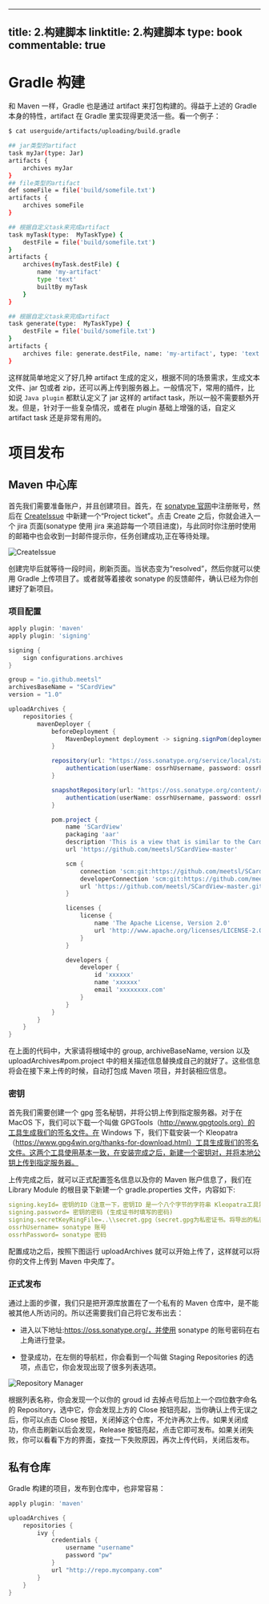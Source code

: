 
---
title: 2.构建脚本
linktitle: 2.构建脚本
type: book
commentable: true
---

# Gradle 构建

和 Maven 一样，Gradle 也是通过 artifact 来打包构建的。得益于上述的 Gradle 本身的特性，artifact 在 Gradle 里实现得更灵活一些。看一个例子：

```sh
$ cat userguide/artifacts/uploading/build.gradle

## jar类型的artifact
task myJar(type: Jar)
artifacts {
    archives myJar
}
## file类型的artifact
def someFile = file('build/somefile.txt')
artifacts {
    archives someFile
}

## 根据自定义task来完成artifact
task myTask(type:  MyTaskType) {
    destFile = file('build/somefile.txt')
}
artifacts {
    archives(myTask.destFile) {
        name 'my-artifact'
        type 'text'
        builtBy myTask
    }
}

## 根据自定义task来完成artifact
task generate(type:  MyTaskType) {
    destFile = file('build/somefile.txt')
}
artifacts {
    archives file: generate.destFile, name: 'my-artifact', type: 'text', builtBy: generate
}
```

这样就简单地定义了好几种 artifact 生成的定义，根据不同的场景需求，生成文本文件、jar 包或者 zip，还可以再上传到服务器上。一般情况下，常用的插件，比如说 `Java plugin` 都默认定义了 jar 这样的 artifact task，所以一般不需要额外开发。但是，针对于一些复杂情况，或者在 plugin 基础上增强的话，自定义 artifact task 还是非常有用的。

# 项目发布

## Maven 中心库

首先我们需要准备账户，并且创建项目。首先，在 [sonatype 官网](https://issues.sonatype.org/)中注册账号，然后在 [CreateIssue](https://issues.sonatype.org/secure/CreateIssue.jspa?issuetype=21&pid=10134) 中新建一个“Project ticket”。点击 Create 之后，你就会进入一个 jira 页面(sonatype 使用 jira 来追踪每一个项目进度)，与此同时你注册时使用的邮箱中也会收到一封邮件提示你，任务创建成功,正在等待处理。

![CreateIssue](https://s2.ax1x.com/2019/12/21/QjDPI0.md.png)

创建完毕后就等待一段时间，刷新页面。当状态变为“resolved”，然后你就可以使用 Gradle 上传项目了。或者就等着接收 sonatype 的反馈邮件，确认已经为你创建好了新项目。

### 项目配置

```groovy
apply plugin: 'maven'
apply plugin: 'signing'

signing {
    sign configurations.archives
}

group = "io.github.meetsl"
archivesBaseName = "SCardView"
version = "1.0"

uploadArchives {
    repositories {
        mavenDeployer {
            beforeDeployment {
                MavenDeployment deployment -> signing.signPom(deployment)
            }

            repository(url: "https://oss.sonatype.org/service/local/staging/deploy/maven2/") {
                authentication(userName: ossrhUsername, password: ossrhPassword)
            }

            snapshotRepository(url: "https://oss.sonatype.org/content/repositories/snapshots/") {
                authentication(userName: ossrhUsername, password: ossrhPassword)
            }

            pom.project {
                name 'SCardView'
                packaging 'aar'
                description 'This is a view that is similar to the CardView of google，but it can change the position of shadow and the shadow color of it . '
                url 'https://github.com/meetsl/SCardView-master'

                scm {
                    connection 'scm:git:https://github.com/meetsl/SCardView-master.git'
                    developerConnection 'scm:git:https://github.com/meetsl/SCardView-master.git'
                    url 'https://github.com/meetsl/SCardView-master.git'
                }

                licenses {
                    license {
                        name 'The Apache License, Version 2.0'
                        url 'http://www.apache.org/licenses/LICENSE-2.0.txt'
                    }
                }

                developers {
                    developer {
                        id 'xxxxxx'
                        name 'xxxxxx'
                        email 'xxxxxxxx.com'
                    }
                }
            }
        }
    }
}
```

在上面的代码中，大家请将根域中的 group, archiveBaseName, version 以及 uploadArchives#pom.project 中的相关描述信息替换成自己的就好了。这些信息将会在接下来上传的时候，自动打包成 Maven 项目，并封装相应信息。

### 密钥

首先我们需要创建一个 gpg 签名秘钥，并将公钥上传到指定服务器。对于在 MacOS 下，我们可以下载一个叫做 GPGTools（http://www.gpgtools.org）的工具生成我们的签名文件。在 Windows 下，我们下载安装一个 Kleopatra（https://www.gpg4win.org/thanks-for-download.html）工具生成我们的签名文件。这两个工具使用基本一致，在安装完成之后，新建一个密钥对，并将本地公钥上传到指定服务器。

上传完成之后，就可以正式配置签名信息以及你的 Maven 账户信息了，我们在 Library Module 的根目录下新建一个 gradle.properties 文件，内容如下:

```yml
signing.keyId= 密钥的ID（注意一下，密钥ID 是一个八个字节的字符串 Kleopatra工具需要悬浮在 密钥ID 一栏查看）
signing.password= 密钥的密码 (生成证书时填写的密码)
signing.secretKeyRingFile=..\\secret.gpg（secret.gpg为私密证书。将导出的私密证书，放置在工程目录下）
ossrhUsername= sonatype 账号
ossrhPassword= sonatype 密码
```

配置成功之后，按照下图运行 uploadArchives 就可以开始上传了，这样就可以将你的文件上传到 Maven 中央库了。

### 正式发布

通过上面的步骤，我们只是把开源库放置在了一个私有的 Maven 仓库中，是不能被其他人所访问的。所以还需要我们自己将它发布出去：

- 进入以下地址:https://oss.sonatype.org/，并使用 sonatype 的账号密码在右上角进行登录。

- 登录成功，在左侧的导航栏，你会看到一个叫做 Staging Repositories 的选项，点击它，你会发现出现了很多列表选项。

![Repository Manager](https://s2.ax1x.com/2019/12/21/QjDARU.md.png)

根据列表名称，你会发现一个以你的 groud id 去掉点号后加上一个四位数字命名的 Repository，选中它，你会发现上方的 Close 按钮亮起，当你确认上传无误之后，你可以点击 Close 按钮，关闭掉这个仓库，不允许再次上传。如果关闭成功，你点击刷新以后会发现，Release 按钮亮起，点击它即可发布。如果关闭失败，你可以看看下方的界面，查找一下失败原因，再次上传代码，关闭后发布。

## 私有仓库

Gradle 构建的项目，发布到仓库中，也非常容易：

```groovy
apply plugin: 'maven'

uploadArchives {
    repositories {
        ivy {
            credentials {
                username "username"
                password "pw"
            }
            url "http://repo.mycompany.com"
        }
    }
}
```

    